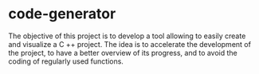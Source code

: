 # code-generator
The objective of this project is to develop a tool allowing to easily create and visualize a C ++ project. The idea is to accelerate the development of the project, to have a better overview of its progress, and to avoid the coding of regularly used functions.
